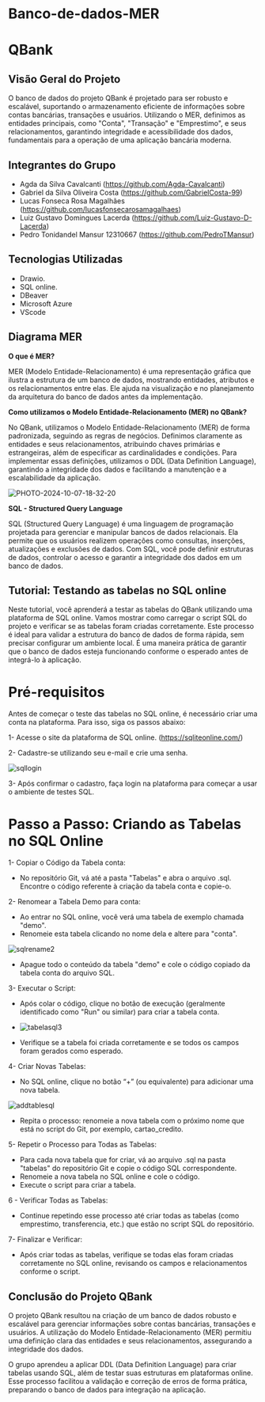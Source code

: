 # Banco-de-dados-MER

# QBank

## Visão Geral do Projeto

O banco de dados do projeto QBank é projetado para ser robusto e escalável, suportando o armazenamento eficiente de informações sobre contas bancárias, transações e usuários. Utilizando o MER, definimos as entidades principais, como "Conta", "Transação" e "Emprestimo", e seus relacionamentos, garantindo integridade e acessibilidade dos dados, fundamentais para a operação de uma aplicação bancária moderna.

## Integrantes do Grupo

- Agda da Silva Cavalcanti (https://github.com/Agda-Cavalcanti)
- Gabriel da Silva Oliveira Costa (https://github.com/GabrielCosta-99)
- Lucas Fonseca Rosa Magalhães (https://github.com/lucasfonsecarosamagalhaes)
- Luiz Gustavo Domingues Lacerda (https://github.com/Luiz-Gustavo-D-Lacerda)
- Pedro Tonidandel Mansur 12310667 (https://github.com/PedroTMansur)

## Tecnologias Utilizadas

- Drawio.
- SQL online.
- DBeaver
- Microsoft Azure
- VScode
  
## Diagrama MER 

**O que é MER?**

MER (Modelo Entidade-Relacionamento) é uma representação gráfica que ilustra a estrutura de um banco de dados, mostrando entidades, atributos e os relacionamentos entre elas. Ele ajuda na visualização e no planejamento da arquitetura do banco de dados antes da implementação.

**Como utilizamos o Modelo Entidade-Relacionamento (MER) no QBank?**

No QBank, utilizamos o Modelo Entidade-Relacionamento (MER) de forma padronizada, seguindo as regras de negócios. Definimos claramente as entidades e seus relacionamentos, atribuindo chaves primárias e estrangeiras, além de especificar as cardinalidades e condições. Para implementar essas definições, utilizamos o DDL (Data Definition Language), garantindo a integridade dos dados e facilitando a manutenção e a escalabilidade da aplicação.

![PHOTO-2024-10-07-18-32-20](https://github.com/user-attachments/assets/1353dcad-3b7d-42a9-a0b6-1d648097f40c)

**SQL - Structured Query Language**

SQL (Structured Query Language) é uma linguagem de programação projetada para gerenciar e manipular bancos de dados relacionais. Ela permite que os usuários realizem operações como consultas, inserções, atualizações e exclusões de dados. Com SQL, você pode definir estruturas de dados, controlar o acesso e garantir a integridade dos dados em um banco de dados.

## Tutorial: Testando as tabelas no SQL online

Neste tutorial, você aprenderá a testar as tabelas do QBank utilizando uma plataforma de SQL online. Vamos mostrar como carregar o script SQL do projeto e verificar se as tabelas foram criadas corretamente. Este processo é ideal para validar a estrutura do banco de dados de forma rápida, sem precisar configurar um ambiente local. É uma maneira prática de garantir que o banco de dados esteja funcionando conforme o esperado antes de integrá-lo à aplicação.

# Pré-requisitos

Antes de começar o teste das tabelas no SQL online, é necessário criar uma conta na plataforma. Para isso, siga os passos abaixo:

1- Acesse o site da plataforma de SQL online. (https://sqliteonline.com/)

2- Cadastre-se utilizando seu e-mail e crie uma senha.

![sqllogin](https://github.com/user-attachments/assets/a44fd5a3-16e7-4212-bed2-cdc2b5dc4439)

3- Após confirmar o cadastro, faça login na plataforma para começar a usar o ambiente de testes SQL.

# Passo a Passo: Criando as Tabelas no SQL Online

1- Copiar o Código da Tabela conta:

- No repositório Git, vá até a pasta "Tabelas" e abra o arquivo .sql. Encontre o código referente à criação da tabela conta e copie-o.

2- Renomear a Tabela Demo para conta:

- Ao entrar no SQL online, você verá uma tabela de exemplo chamada "demo".
- Renomeie esta tabela clicando no nome dela e altere para "conta".

![sqlrename2](https://github.com/user-attachments/assets/d6684ebb-0ba3-488c-b27d-f9a4781ceeca)
  
- Apague todo o conteúdo da tabela "demo" e cole o código copiado da tabela conta do arquivo SQL.
  
3- Executar o Script:

- Após colar o código, clique no botão de execução (geralmente identificado como "Run" ou similar) para criar a tabela conta.
- 
  ![tabelasql3](https://github.com/user-attachments/assets/1a30789f-6482-408a-89ee-60aed603442f)

- Verifique se a tabela foi criada corretamente e se todos os campos foram gerados como esperado.
  
4- Criar Novas Tabelas:

- No SQL online, clique no botão “+” (ou equivalente) para adicionar uma nova tabela.

![addtablesql](https://github.com/user-attachments/assets/fa68c3c3-a1bd-458a-877b-a170f286a1f2)
  
- Repita o processo: renomeie a nova tabela com o próximo nome que está no script do Git, por exemplo, cartao_credito.
  
5- Repetir o Processo para Todas as Tabelas:

- Para cada nova tabela que for criar, vá ao arquivo .sql na pasta "tabelas" do repositório Git e copie o código SQL correspondente.
- Renomeie a nova tabela no SQL online e cole o código.
- Execute o script para criar a tabela.
  
6 - Verificar Todas as Tabelas:

- Continue repetindo esse processo até criar todas as tabelas (como emprestimo, transferencia, etc.) que estão no script SQL do repositório.
  
7- Finalizar e Verificar:

- Após criar todas as tabelas, verifique se todas elas foram criadas corretamente no SQL online, revisando os campos e relacionamentos conforme o script.
  
## Conclusão do Projeto QBank

O projeto QBank resultou na criação de um banco de dados robusto e escalável para gerenciar informações sobre contas bancárias, transações e usuários. A utilização do Modelo Entidade-Relacionamento (MER) permitiu uma definição clara das entidades e seus relacionamentos, assegurando a integridade dos dados.

O grupo aprendeu a aplicar DDL (Data Definition Language) para criar tabelas usando SQL, além de testar suas estruturas em plataformas online. Esse processo facilitou a validação e correção de erros de forma prática, preparando o banco de dados para integração na aplicação.

